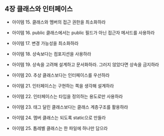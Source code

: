 ## 4장 클래스와 인터페이스

+ 아이템 15. 클래스와 멤버의 접근 권한을 최소화하라

+ 아이템 16. public 클래스에서는 public 필드가 아닌 접근자 메서드를 사용하라

+ 아이템 17. 변경 가능성을 최소화하라
 
+ 아이템 18. 상속보다는 컴포지션을 사용하라
 
+ 아이템 19. 상속을 고려해 설계하고 문서화하라. 그러지 않았다면 상속을 금지하라
 
+ 아이템 20. 추상 클래스보다는 인터페이스를 우선하라
 
+ 아이템 21. 인터페이스는 구현하는 쪽을 생각해 설계하라
 
+ 아이템 22. 인터페이스는 타입을 정의하는 용도로만 사용하라
 
+ 아이템 23. 태그 달린 클래스보다는 클래스 계층구조를 활용하라
 
+ 아이템 24. 멤버 클래스는 되도록 static으로 만들라
 
+ 아이템 25. 톱레벨 클래스는 한 파일에 하나만 담으라

